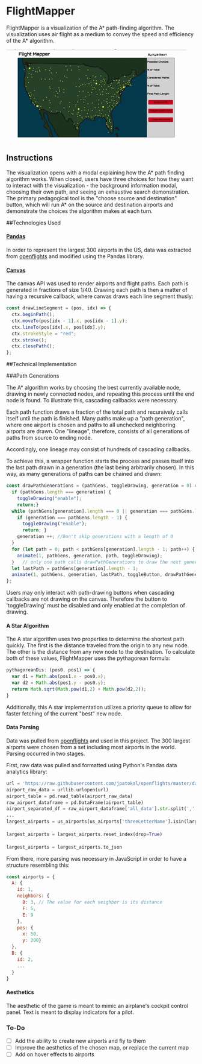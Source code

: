 # FlightMapper

FlightMapper is a visualization of the A* path-finding algorithm.
The visualization uses air flight as a medium to convey the speed and
efficiency of the A* algorithm.

![FlightMapper](./static_assets/github-gif.gif)

## Instructions

The visualization opens with a modal explaining how the A* path finding
algorithm works.  When closed, users have three choices for how they want
to interact with the visualization - the background information modal,
choosing their own path, and seeing an exhaustive search demonstration.
The primary pedagogical tool is the "choose source and destination" button,
which will run A* on the source and destination airports and demonstrate
the choices the algorithm makes at each turn.  

##Technologies Used

#### [Pandas](http://pandas.pydata.org/)

In order to represent the largest 300 airports in the US, data was
extracted from [openflights](http://openflights.org/data.html) and
modified using the Pandas library.  


#### [Canvas](https://developer.mozilla.org/en-US/docs/Web/API/Canvas_API)

The canvas API was used to render airports and flight paths.  Each path
is generated in fractions of size 1/40.  Drawing each path is then a
matter of having a recursive callback, where canvas draws each line
segment thusly:

```javascript
const drawLineSegment = (pos, idx) => {
  ctx.beginPath();
  ctx.moveTo(pos[idx - 1].x, pos[idx - 1].y);
  ctx.lineTo(pos[idx].x, pos[idx].y);
  ctx.strokeStyle = "red";
  ctx.stroke();
  ctx.closePath();
};
```

##Technical Implementation

###Path Generations

The A* algorithm works by choosing the best currently available node,
drawing in newly connected nodes, and repeating this process until
the end node is found.  To illustrate this, cascading callbacks were
necessary.  

Each path function draws a fraction of the total path and recursively
calls itself until the path is finished.  Many paths
make up a "path generation", where one airport is chosen and paths to
all unchecked neighboring airports are drawn.  One "lineage", therefore,
consists of all generations of paths from source to ending node.

Accordingly, one lineage may consist of hundreds of cascading callbacks.

To achieve this, a wrapper function starts the process and passes
itself into the last path drawn in a generation (the last being arbitrarily
chosen).  In this way, as many generations of paths can be chained
and drawn:

```javascript
const drawPathGenerations = (pathGens, toggleDrawing, generation = 0) => {
  if (pathGens.length === generation) {
    toggleDrawing("enable");
    return;}
  while (pathGens[generation].length === 0 || generation === pathGens.length) {
    if (generation === pathGens.length - 1) {
      toggleDrawing("enable");
      return; }
    generation ++; //Don't skip generations with a length of 0
  }
  for (let path = 0; path < pathGens[generation].length - 1; path++) {
    animate(1, pathGens, generation, path, toggleDrawing);
  }   // only one path calls drawPathGenerations to draw the next generation
  let lastPath = pathGens[generation].length - 1;
  animate(1, pathGens, generation, lastPath, toggleButton, drawPathGenerations);
};
```

Users may only interact with path-drawing buttons when cascading callbacks
are not drawing on the canvas.  Therefore the button to 'toggleDrawing'
must be disabled and only enabled at the completion of drawing.


#### A Star Algorithm

The A star algorithm uses two properties to determine the shortest path
quickly.  The first is the distance traveled from the origin to any new node.
The other is the distance from any new node to the destination.  To calculate
both of these values, FlightMapper uses the pythagorean formula:

```javascript
pythagoreanDis: (pos0, pos1) => {
  var d1 = Math.abs(pos1.x - pos0.x);
  var d2 = Math.abs(pos1.y - pos0.y);
  return Math.sqrt(Math.pow(d1,2) + Math.pow(d2,2));
}
```

Additionally, this A star implementation utilizes a priority queue to
allow for faster fetching of the current "best" new node.

#### Data Parsing

Data was pulled from [openflights](http://openflights.org/data.html) and
used in this project.  The 300 largest airports were chosen from a set
including most airports in the world.  Parsing occurred in two stages.  

First, raw data was pulled and formatted using Python's Pandas data analytics
library:

```python
url = 'https://raw.githubusercontent.com/jpatokal/openflights/master/data/airports.dat'
airport_raw_data = urllib.urlopen(url)
airport_table = pd.read_table(airport_raw_data)
raw_airport_dataframe = pd.DataFrame(airport_table)
airport_separated_df = raw_airport_dataframe['all_data'].str.split(',', expand=True)
...
largest_airports = us_airports[us_airports['threeLetterName'].isin(largest_airport_codes)]

largest_airports = largest_airports.reset_index(drop=True)

largest_airports = largest_airports.to_json
```

From there, more parsing was necessary in JavaScript in order to have
a structure resembling this:

```javascript
const airports = {
  A: {
    id: 1,
    neighbors: {
      B: 3, // The value for each neighbor is its distance
      F: 5,
      E: 9
    },
    pos: {
      x: 50,
      y: 200}
  },
  B: {
    id: 2,
    ...
  }
}

```


#### Aesthetics

The aesthetic of the game is meant to mimic an airplane's cockpit control
panel.  Text is meant to display indicators for a pilot.  

### To-Do

- [ ] Add the ability to create new airports and fly to them
- [ ] Improve the aesthetics of the chosen map, or replace the current map
- [ ] Add on hover effects to airports
